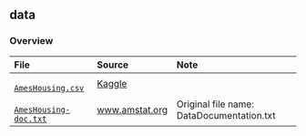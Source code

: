 ## data

### Overview

<table>

<thead>
<tr>
<th align="left">File</th>
<th align="left">Source</th>
<th align="left">Note</th>
</tr>
</thead>

<tbody>

<!-- AmesHousing.csv --> 
<tr>

<!-- * File -->
<td align="left">
<code><a target="_blank" rel="noopener noreferrer" href="https://github.com/j-honnacker/data-viz-Python/blob/master/data/AmesHousing.csv">
AmesHousing.csv
</a></code>
</td>

<!-- * Source -->
<td align="left">
<a target="_blank" rel="noopener noreferrer" href="https://www.kaggle.com/prevek18/ames-housing-dataset/downloads/ames-housing-dataset.zip/1">
Kaggle
</a>
</td>

<!-- * Note -->
<td align="left">
</td>

</tr>


<!-- AmesHousing-doc.txt --> 
<tr>

<!-- * File -->
<td align="left">
<code><a target="_blank" rel="noopener noreferrer" href="https://github.com/j-honnacker/data-viz-Python/blob/master/data/AmesHousing&#8209;doc.txt">
AmesHousing-doc.txt
</a></code>
</td>

<!-- * Source -->
<td align="left">
<a target="_blank" rel="noopener noreferrer" href="https://ww2.amstat.org/publications/jse/v19n3/decock/DataDocumentation.txt">
www.amstat.org
</a>
</td>

<!-- * Note -->
<td align="left">
Original file name: DataDocumentation.txt
</td>

</tr>

</tbody>

</table>
